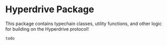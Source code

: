 # Hyperdrive Package

This package contains typechain classes, utility functions, and other logic for building on the Hyperdrive protocol!

```shell
todo
```
